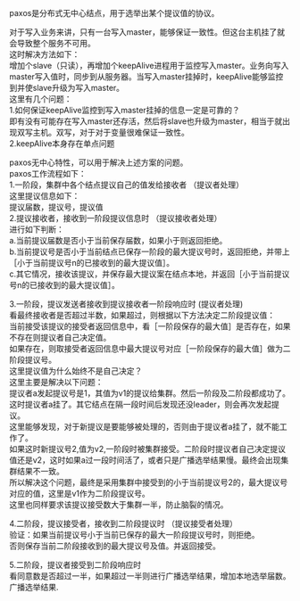   paxos是分布式无中心结点，用于选举出某个提议值的协议。<br/>

  对于写入业务来讲，只有一台写入master，能够保证一致性。但这台主机挂了就会导致整个服务不可用。<br/>
  这时解决方法如下：<br/>
  增加个slave（只读），再增加个keepAlive进程用于监控写入master。业务向写入master写入值时，同步到从服务器。当写入master挂掉时，keepAlive能够监控到并使slave升级为写入master。<br/>
  这里有几个问题：<br/>
  1.如何保证keepAlive监控到写入master挂掉的信息一定是可靠的？<br/>
     即有没有可能存在写入master还存活，然后将slave也升级为master，相当于就出现双写主机。双写，对于对于变量很难保证一致性。<br/>
  2.keepAlive本身存在单点问题<br/>

  paxos无中心特性，可以用于解决上述方案的问题。<br/>
  paxos工作流程如下：<br/>
  1.一阶段，集群中各个结点提议自己的值发给接收者 （提议者处理）<br/>
     这里提议信息如下： <br/>
     提议届数，提议号，提议值<br/>
  2.提议接收者，接收到一阶段提议信息时 （提议接收者处理）<br/>
     进行如下判断：<br/>
     a.当前提议届数是否小于当前保存届数，如果小于则返回拒绝。<br/>
     b.当前提议号是否小于当前结点已保存一阶段的最大提议号时，返回拒绝，并带上［小于当前提议号n的已接收到的最大提议值］。<br/>
     c.其它情况，接收该提议，并保存最大提议案在结点本地，并返回［小于当前提议号n的已接收到的最大提议值］。<br/>

 3.一阶段，提议发送者接收到提议接收者一阶段响应时 (提议者处理)<br/>
    看最终接收者是否超过半数，如果超过，则根据以下方法决定二阶段提议值：<br/>
    当前接受该提议的接受者返回信息中，看［一阶段保存的最大值］是否存在，如果不存在则提议者自己决定值。<br/>
   如果存在，则取接受者返回信息中最大提议号对应［一阶段保存的最大值］做为二阶段提议号。<br/>
   这里提议值为什么始终不是自己决定？<br/>
   这里主要是解决以下问题：<br/>
   提议者a发起提议号是1，其值为v1的提议给集群。然后一阶段及二阶段都成功了。这时提议者a挂了。其它结点在隔一段时间后发现还没leader，则会再次发起提议。<br/>
   这里能够发现，对于新提议是要能够被处理的，否则由于提议者a挂了，就不能工作了。<br/>
   如果这时新提议号2,值为v2,一阶段时被集群接受。二阶段时提议者自己决定提议值还是v2，这时如果a过一段时间活了，或者只是广播选举结果慢。最终会出现集群结果不一致。<br/>
  所以解决这个问题，最终是采用集群中接受到的小于当前提议号2的，最大提议号对应的值，这里是v1作为二阶段提议号。<br/>
  这里也同样要求该提议接受数大于集群一半，防止脑裂的情况。<br/>

4.二阶段，提议接受者，接收到二阶段提议时 （提议接受者处理）<br/>
   验证：如果当前提议号小于当前已保存的最大一阶段提议号时，则拒绝。<br/>
   否则保存当前二阶段接收到的最大提议号及值。并返回接受。<br/>

5.二阶段，提议者接受到二阶段响应时<br/>
   看同意数是否超过一半，如果超过一半则进行广播选举结果，增加本地选举届数。<br/>
  广播选举结果.<br/>
